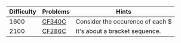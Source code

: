 | Difficulty | Problems | Hints |
| -------- | -------- | -------- |
| 1600 | [CF340C](https://codeforces.com/problemset/problem/340/C) | Consider the occurence of each $|a_i-0|$ and $|a_i-a_j|$ . |
| 2100 | [CF286C](https://codeforces.com/problemset/problem/286/C) | It's about a bracket sequence. |